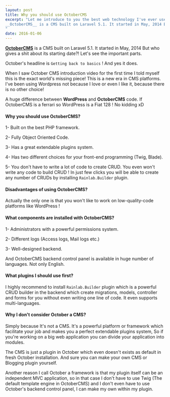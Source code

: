 ```yaml
---
layout: post
title: Why you should use OctoberCMS
excerpt: "Let me introduce to you the best web technology I've ever used in my life.
__OctoberCMS__ is a CMS built on Laravel 5.1. It started in May, 2014 But who gives a shit about its starting date?! Let's see the important parts.
"
date: 2016-01-06
---
```


[__OctoberCMS__][] is a CMS built on Laravel 5.1. It started in May, 2014 But who gives a shit about its starting date?! Let's see the important parts.

October's headline is `Getting back to basics` ! And yes it does.

When I saw October CMS introduction video for the first time I told myself this is the exact world's missing piece! This is a new era in CMS platforms. I've been using Wordpress not because I love or even I like it, because there is no other choice!

A huge difference between __WordPress__ and __OctoberCMS__ code. If OctoberCMS is a ferrari so WordPress is a Fiat 128 ! No kidding xD

#### Why you should use OctoberCMS?
1- Built on the best PHP framework.

2- Fully Object Oriented Code.

3- Has a great extendable plugins system.

4- Has two different choices for your front-end programming (Twig, Blade).

5- You don't have to write a lot of code to create CRUD. You even won't write any code to build CRUD ! In just few clicks you will be able to create any number of CRUDs by installing `Rainlab.Builder` plugin.

#### Disadvantages of using OctoberCMS?
Actually the only one is that you won't like to work on low-quality-code platforms like WordPress !

#### What components are installed with OctoberCMS?
1- Administrators with a powerful permissions system.

2- Different logs (Access logs, Mail logs etc.)

3- Well-designed backend.

And OctoberCMS backend control panel is available in huge number of languages. Not only English.

#### What plugins I should use first?
I highly recommend to install `Rainlab.Builder` plugin which is a powerful CRUD builder in the backend which create migrations, models, controller and forms for you without even writing one line of code. It even supports multi-languages.


#### Why I don't consider October a CMS?
Simply because It's not a CMS. It's a powerful platform or framework which facilitate your job and makes you a perfect extendable plugins system, So if you're working on a big web application you can divide your application into modules.

The CMS is just a plugin in October which even doesn't exists as default in fresh October installation. And sure you can make your own CMS or Blogging plugin yourself.

Another reason I call October a framework is that my plugin itself can be an independent MVC application, so in that case I don't have to use Twig (The default template engine in OctoberCMS) and I don't even have to use October's backend control panel, I can make my own within my plugin.

[__OctoberCMS__]: http://octobercms.com/
